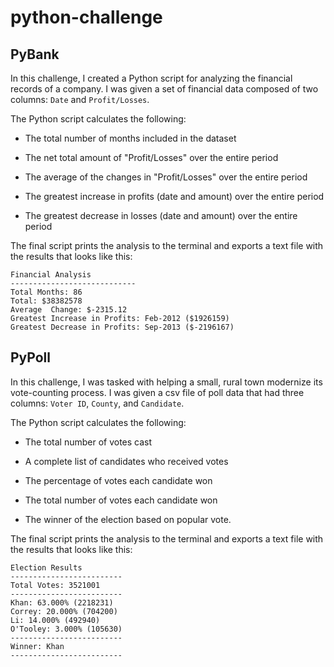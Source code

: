 # python-challenge


## PyBank

In this challenge, I created a Python script for analyzing the financial records of a company. I was given a set of financial data composed of two columns: `Date` and `Profit/Losses`.

The Python script calculates the following:

  * The total number of months included in the dataset

  * The net total amount of "Profit/Losses" over the entire period

  * The average of the changes in "Profit/Losses" over the entire period

  * The greatest increase in profits (date and amount) over the entire period

  * The greatest decrease in losses (date and amount) over the entire period

The final script prints the analysis to the terminal and exports a text file with the results that looks like this:

  ```text
  Financial Analysis
  ----------------------------
  Total Months: 86
  Total: $38382578
  Average  Change: $-2315.12
  Greatest Increase in Profits: Feb-2012 ($1926159)
  Greatest Decrease in Profits: Sep-2013 ($-2196167)
  ```
## 
## PyPoll
In this challenge, I was tasked with helping a small, rural town modernize its vote-counting process. I was given a csv file of poll data that had three columns: `Voter ID`, `County`, and `Candidate`.

The Python script calculates the following:

  * The total number of votes cast

  * A complete list of candidates who received votes

  * The percentage of votes each candidate won

  * The total number of votes each candidate won

  * The winner of the election based on popular vote.

The final script prints the analysis to the terminal and exports a text file with the results that looks like this:


  ```text
  Election Results
  -------------------------
  Total Votes: 3521001
  -------------------------
  Khan: 63.000% (2218231)
  Correy: 20.000% (704200)
  Li: 14.000% (492940)
  O'Tooley: 3.000% (105630)
  -------------------------
  Winner: Khan
  -------------------------
  ```
